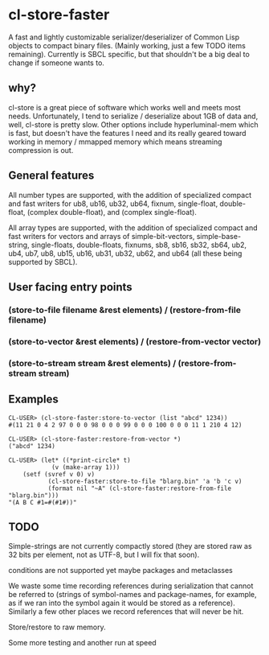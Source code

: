 # cl-store-faster

A fast and lightly customizable serializer/deserializer of Common Lisp
objects to compact binary files.  (Mainly working, just a few TODO items
remaining).  Currently is SBCL specific, but that shouldn't be a big deal
to change if someone wants to.

## why?

cl-store is a great piece of software which works well and meets most
needs.  Unfortunately, I tend to serialize / deserialize about 1GB of
data and, well, cl-store is pretty slow.  Other options include
hyperluminal-mem which is fast, but doesn't have the features I need
and its really geared toward working in memory / mmapped memory which
means streaming compression is out.

## General features

All number types are supported, with the addition of specialized compact and fast
writers for ub8, ub16, ub32, ub64, fixnum, single-float, double-float,
(complex double-float), and (complex single-float).

All array types are supported, with the addition of specialized compact and fast
writers for vectors and arrays of simple-bit-vectors, simple-base-string, single-floats,
double-floats, fixnums, sb8, sb16, sb32, sb64, ub2, ub4, ub7, ub8, ub15, ub16, ub31, ub32,
ub62, and ub64 (all these being supported by SBCL).

## User facing entry points
### (store-to-file filename &rest elements) / (restore-from-file filename)
### (store-to-vector &rest elements) / (restore-from-vector vector)
### (store-to-stream stream &rest elements) / (restore-from-stream stream)

## Examples

    CL-USER> (cl-store-faster:store-to-vector (list "abcd" 1234))
    #(11 21 0 4 2 97 0 0 0 98 0 0 0 99 0 0 0 100 0 0 0 11 1 210 4 12)
    
    CL-USER> (cl-store-faster:restore-from-vector *)
    ("abcd" 1234)

    CL-USER> (let* ((*print-circle* t)
    		    (v (make-array 1)))
		(setf (svref v 0) v)
               (cl-store-faster:store-to-file "blarg.bin" 'a 'b 'c v)
               (format nil "~A" (cl-store-faster:restore-from-file "blarg.bin")))
    "(A B C #1=#(#1#))"

## TODO

Simple-strings are not currently compactly stored (they are stored raw as 32 bits per
element, not as UTF-8, but I will fix that soon).

conditions are not supported yet
maybe packages and metaclasses

We waste some time recording references during serialization that
cannot be referred to (strings of symbol-names and package-names, for
example, as if we ran into the symbol again it would be stored as a
reference).  Similarly a few other places we record references that
will never be hit.

Store/restore to raw memory.

Some more testing and another run at speed
